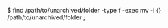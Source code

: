 <!-- layout:code post: database-backups_mysql -->


$ find /path/to/unarchived/folder -type f -exec mv -i {} /path/to/unarchived/folder \;  
